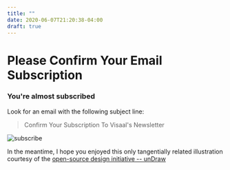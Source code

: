 ```yaml
---
title: ""
date: 2020-06-07T21:20:38-04:00
draft: true
---
```

# Please Confirm Your Email Subscription
### You're almost subscribed
Look for an email with the following subject line:
> Confirm Your Subscription To Visaal's Newsletter

![subscribe](/confirmation.png)

In the meantime, I hope you enjoyed this only tangentially related illustration courtesy of the [open-source design initiative -- unDraw](https://undraw.co)

